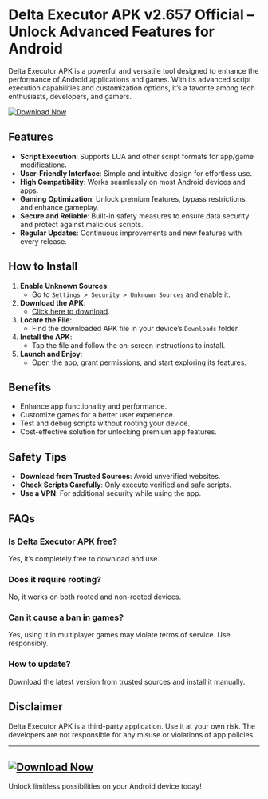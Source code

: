 # Delta Executor APK v2.657 Official – Unlock Advanced Features for Android    

Delta Executor APK is a powerful and versatile tool designed to enhance the performance of Android applications and games. With its advanced script execution capabilities and customization options, it’s a favorite among tech enthusiasts, developers, and gamers.  

[![Download Now](https://img.shields.io/badge/Download-Delta_Executor_APK-blue?style=for-the-badge&logo=android)](https://deltaexeall.com)

## Features  
- **Script Execution**: Supports LUA and other script formats for app/game modifications.  
- **User-Friendly Interface**: Simple and intuitive design for effortless use.  
- **High Compatibility**: Works seamlessly on most Android devices and apps.  
- **Gaming Optimization**: Unlock premium features, bypass restrictions, and enhance gameplay.  
- **Secure and Reliable**: Built-in safety measures to ensure data security and protect against malicious scripts.  
- **Regular Updates**: Continuous improvements and new features with every release.  

## How to Install  
1. **Enable Unknown Sources**:  
   - Go to `Settings > Security > Unknown Sources` and enable it.  
2. **Download the APK**:  
   - [Click here to download](https://deltaexeall.com).  
3. **Locate the File**:  
   - Find the downloaded APK file in your device’s `Downloads` folder.  
4. **Install the APK**:  
   - Tap the file and follow the on-screen instructions to install.  
5. **Launch and Enjoy**:  
   - Open the app, grant permissions, and start exploring its features.  

## Benefits  
- Enhance app functionality and performance.  
- Customize games for a better user experience.  
- Test and debug scripts without rooting your device.  
- Cost-effective solution for unlocking premium app features.  

## Safety Tips  
- **Download from Trusted Sources**: Avoid unverified websites.  
- **Check Scripts Carefully**: Only execute verified and safe scripts.  
- **Use a VPN**: For additional security while using the app.  

## FAQs  
### Is Delta Executor APK free?  
Yes, it’s completely free to download and use.  

### Does it require rooting?  
No, it works on both rooted and non-rooted devices.  

### Can it cause a ban in games?  
Yes, using it in multiplayer games may violate terms of service. Use responsibly.  

### How to update?  
Download the latest version from trusted sources and install it manually.  

## Disclaimer  
Delta Executor APK is a third-party application. Use it at your own risk. The developers are not responsible for any misuse or violations of app policies.  

---

## [![Download Now](https://img.shields.io/badge/Download-Delta_Executor_APK-blue?style=for-the-badge&logo=android)](https://deltaexeall.com/)  
Unlock limitless possibilities on your Android device today!
